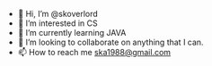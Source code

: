 - 👋 Hi, I’m @skoverlord
- 👀 I’m interested in CS
- 🌱 I’m currently learning JAVA
- 💞️ I’m looking to collaborate on anything that I can.
- 📫 How to reach me ska1988@gmail.com

<!---
skoverlord/skoverlord is a ✨ special ✨ repository because its `README.md` (this file) appears on your GitHub profile.
You can click the Preview link to take a look at your changes.
--->
